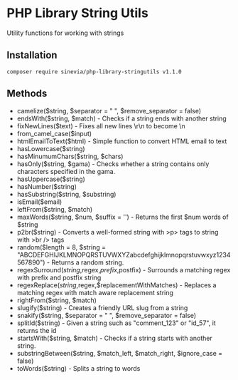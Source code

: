 # PHP Library String Utils #

Utility functions for working with strings

## Installation ##

```
composer require sinevia/php-library-stringutils v1.1.0
```

## Methods ##

- camelize($string, $separator = " ", $remove_separator = false)
- endsWith($string, $match) - Checks if a string ends with another string
- fixNewLines($text) - Fixes all new lines \r\n to become \n
- from_camel_case($input)
- htmlEmailToText($html) - Simple function to convert HTML email to text
- hasLowercase($string)
- hasMinumumChars($string, $chars)
- hasOnly($string, $gama) - Checks whether a string contains only characters specified in the gama.
- hasUppercase($string)
- hasNumber($string)
- hasSubstring($string, $substring)
- isEmail($email)
- leftFrom($string, $match)
- maxWords($string, $num, $suffix = '') - Returns the first $num words of $string
- p2br($string) - Converts a well-formed string with &gt;p> tags to string with &gt;br /> tags
- random($length = 8, $string = "ABCDEFGHIJKLMNOPQRSTUVWXYZabcdefghijklmnopqrstuvwxyz1234567890") - Returns a random string.
- regexSurround($string,$regex,$prefix,$postfix) - Surrounds a matching regex with prefix and postfix string
- regexReplace($string,$regex,$replacementWithMatches) - Replaces a matching regex with match aware replacement string
- rightFrom($string, $match)
- slugify($string) - Creates a friendly URL slug from a string
- snakify($string, $separator = " ", $remove_separator = false)
- splitId($string) - Given a string such as "comment_123" or "id_57", it returns the id
- startsWith($string, $match) - Checks if a string starts with another string.
- substringBetween($string, $match_left, $match_right, $ignore_case = false)
- toWords($string) - Splits a string to words

